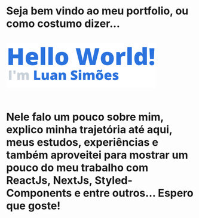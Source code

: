<h1>
  Seja bem vindo ao meu portfolio, ou como costumo dizer...
  <br />
  <br />
  <img src="./public/assets/helloWorld.png" alt="Hello World" align="center" />
  <br />
  <br />
  <p>
    Nele falo um pouco sobre mim, explico minha trajetória até aqui, meus estudos, experiências e também aproveitei para mostrar um pouco do meu trabalho com ReactJs, NextJs, Styled-Components e entre outros... Espero que goste!
  </p>
</h1>
